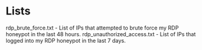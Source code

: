 # Lists

rdp_brute_force.txt - List of IPs that attempted to brute force my RDP honeypot in the last 48 hours.
rdp_unauthorized_access.txt - List of IPs that logged into my RDP honeypot in the last 7 days.
